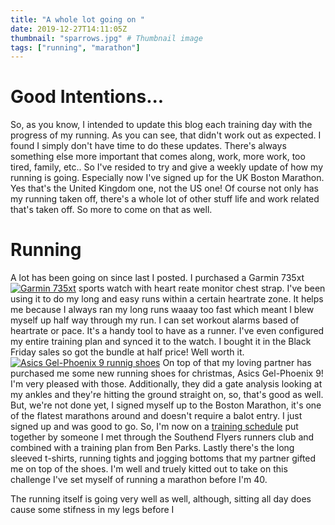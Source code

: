 ```yaml
---
title: "A whole lot going on "
date: 2019-12-27T14:11:05Z
thumbnail: "sparrows.jpg" # Thumbnail image
tags: ["running", "marathon"]
---
```

# Good Intentions...
So, as you know, I intended to update this blog each training day with the progress of my running. As you can see, that didn't work out as expected. I found I simply don't have time to do these updates. There's always something else more important that comes along, work, more work, too tired, family, etc.. So I've resided to try and give a weekly update of how my running is going. Especially now I've signed up for the UK Boston Marathon. Yes that's the United Kingdom one, not the US one! Of course not only has my running taken off, there's a whole lot of other stuff life and work related that's taken off. So more to come on that as well.

# Running 
A lot has been going on since last I posted. I purchased a Garmin 735xt [![Garmin 735xt](/735xt.jpg#floatright)](https://www.amazon.co.uk/Garmin-Forerunner-Multisport-Running-Monitor/dp/B01DWIY3B8/ref=asc_df_B01DWIY3B8/?tag=googshopuk-21&linkCode=df0&hvadid=309950369924&hvpos=1o1&hvnetw=g&hvrand=16494376877857748659&hvpone=&hvptwo=&hvqmt=&hvdev=c&hvdvcmdl=&hvlocint=&hvlocphy=1007091&hvtargid=pla-563893630683&psc=1&th=1&psc=1) sports watch with heart reate monitor chest strap. I've been using it to do my long and easy runs within a certain heartrate zone. It helps me because I always ran my long runs waaay too fast which meant I blew myself up half way through my run. I can set workout alarms based of heartrate or pace. It's a handy tool to have as a runner. I've even configured my entire training plan and synced it to the watch. I bought it in the Black Friday sales so got the bundle at half price! Well worth it. [![Asics Gel-Phoenix 9 runnig shoes](/asics-gel-phoenix.jpg#floatleft)](https://outlet.asics.com/gb/en-gb/gel-phoenix-9/p/T822N-4530.html?size=14&width=Standard&gclid=CjwKCAiA9JbwBRAAEiwAnWa4Q8bPNRpiBlfDBXy7XqIU-s1bKW_K2oXRCJueDshuHpkdV-Yj8DodjhoCs5YQAvD_BwE) On top of that my loving partner has purchased me some new running shoes for christmas, Asics Gel-Phoenix 9! I'm very pleased with those. Additionally, they did a gate analysis looking at my ankles and they're hitting the ground straight on, so, that's good as well. But, we're not done yet, I signed myself up to the Boston Marathon, it's one of the flatest marathons around and doesn't require a balot entry. I just signed up and was good to go. So, I'm now on a [training schedule](https://calendar.google.com/calendar/embed?src=6tudajfq4gocegrtl6mgd0caj8%40group.calendar.google.com&ctz=Europe%2FLondon) put together by someone I met through the Southend Flyers runners club and combined with a training plan from Ben Parks. Lastly there's the long sleeved t-shirts, running tights and jogging bottoms that my partner gifted me on top of the shoes. I'm well and truely kitted out to take on this challenge I've set myself of running a marathon before I'm 40. 

The running itself is going very well as well, although, sitting all day does cause some stifness  in my legs before I 